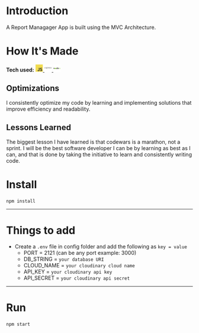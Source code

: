 # Introduction
A Report Managager App is built using the MVC Architecture.

# How It's Made

**Tech used:** <a href="https://developer.mozilla.org/en-US/docs/Web/JavaScript" target="_blank" rel="noreferrer"> <img src="https://raw.githubusercontent.com/devicons/devicon/master/icons/javascript/javascript-original.svg" alt="javascript" width="20" height="20"/> </a> <a href="https://developer.mozilla.org/en-US/docs/Learn/Server-side/Express_Nodejs/Introduction#introducing_node" target="_blank" rel="noreferrer"> <img src="https://raw.githubusercontent.com/devicons/devicon/master/icons/express/express-original-wordmark.svg" alt="express" width="20" height="20"/> </a> <a href="https://developer.mozilla.org/en-US/docs/Learn/Server-side/Express_Nodejs/Introduction#introducing_node" target="_blank" rel="noreferrer"> <img src="https://raw.githubusercontent.com/devicons/devicon/master/icons/nodejs/nodejs-original-wordmark.svg" alt="node.js" width="20" height="20"/> </a>

## Optimizations

I consistently optimize my code by learning and implementing solutions that improve efficiency and readability.

## Lessons Learned

The biggest lesson I have learned is that codewars is a marathon, not a sprint. I will be the best software developer I can be by learning as best as I can, and that is done by taking the initiative to learn and consistently writing code.


# Install

`npm install`

---

# Things to add

- Create a `.env` file in config folder and add the following as `key = value`
  - PORT = 2121 (can be any port example: 3000)
  - DB_STRING = `your database URI`
  - CLOUD_NAME = `your cloudinary cloud name`
  - API_KEY = `your cloudinary api key`
  - API_SECRET = `your cloudinary api secret`

---

# Run

`npm start`
